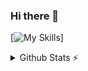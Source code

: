 ### Hi there 👋
[![My Skills](https://skillicons.dev/icons?i=js,html,css,bootstrap)]
<!--
**SahilPrabhakar7/SahilPRabhakar7** is a ✨ _special_ ✨ repository because its `README.md` (this file) appears on your GitHub profile.

Here are some ideas to get you started:

- 🔭 I’m currently working on ...
- 🌱 I’m currently learning ...
- 👯 I’m looking to collaborate on ...
- 🤔 I’m looking for help with ...
- 💬 Ask me about ...
- 📫 How to reach me: ...
- 😄 Pronouns: ...
- ⚡ Fun fact: ...
-->
<details>
  <summary>Github Stats ⚡</summary>
  
  <a href="#">![Github stats](https://github-readme-stats.vercel.app/api?username=SahilPrabhakar7&theme=blueberry&count_private=true&hide_border=true&line_height=20)</a>
  <a href="#">![Top Langs](https://github-readme-stats.vercel.app/api/top-langs/?username=SahilPrabhakar7&layout=compact&theme=blueberry&count_private=true&hide_border=true)</a>
</details>
